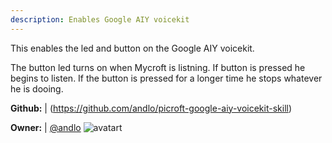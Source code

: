 ```yaml
---
description: Enables Google AIY voicekit
---
```

This enables the led and button on the Google AIY voicekit.

The button led turns on when Mycroft is listning. If button is pressed he begins to listen. If the button is pressed for a longer time he stops whatever he is dooing.

**Github:** | (https://github.com/andlo/picroft-google-aiy-voicekit-skill)

**Owner:** | [@andlo](https://github.com/andlo) ![avatart](https://avatars2.githubusercontent.com/u/3314671?v=4)

